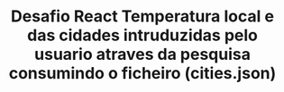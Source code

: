 <h1 align="center">
 Desafio React Temperatura local e das cidades intruduzidas pelo usuario atraves da pesquisa consumindo o ficheiro (cities.json) 
</h1>

